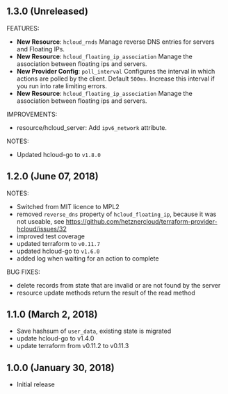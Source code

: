 ## 1.3.0 (Unreleased)

FEATURES:

* **New Resource**: `hcloud_rnds` Manage reverse DNS entries for servers and Floating IPs.
* **New Resource**: `hcloud_floating_ip_association` Manage the association between floating ips and servers.
* **New Provider Config**: `poll_interval`  Configures the interval in which actions are polled by the client. Default `500ms`. Increase this interval if you run into rate limiting errors.
* **New Resource**: `hcloud_floating_ip_association` Manage the association between floating ips and servers.

IMPROVEMENTS:

* resource/hcloud_server: Add `ipv6_network` attribute.

NOTES:

* Updated hcloud-go to `v1.8.0`

## 1.2.0 (June 07, 2018)

NOTES:

* Switched from MIT licence to MPL2
* removed `reverse_dns` property of `hcloud_floating_ip`, because it was not useable, see https://github.com/hetznercloud/terraform-provider-hcloud/issues/32
* improved test coverage
* updated terraform to `v0.11.7`
* updated hcloud-go to `v1.6.0`
* added log when waiting for an action to complete

BUG FIXES:

* delete records from state that are invalid or are not found by the server
* resource update methods return the result of the read method

## 1.1.0 (March 2, 2018)

* Save hashsum of `user_data`, existing state is migrated
* update hcloud-go to v1.4.0
* update terraform from v0.11.2 to v0.11.3

## 1.0.0 (January 30, 2018)

* Initial release

